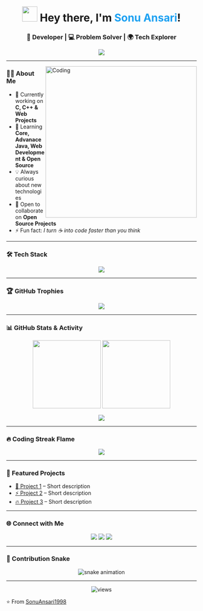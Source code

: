 <!-- Profile Header -->
<h1 align="center">
  <img src="https://media.giphy.com/media/hvRJCLFzcasrR4ia7z/giphy.gif" width="40"> 
  Hey there, I'm <span style="color:#1DA1F2">Sonu Ansari</span>!
</h1>

<h3 align="center">
  🚀 Developer | 💻 Problem Solver | 🌍 Tech Explorer
</h3>

<p align="center">
  <img src="https://readme-typing-svg.herokuapp.com?font=Fira+Code&size=24&pause=1000&color=1DA1F2&center=true&vCenter=true&width=700&lines=Passionate+Developer+from+India;Love+to+Code+and+Build+Projects;Always+Learning+New+Tech;Open+Source+Contributor;Turning+Coffee+into+Code+%E2%98%95" />
</p>

---

<img align="right" alt="Coding" width="400" src="https://raw.githubusercontent.com/rajpratyush/rajpratyush/master/me_2.gif">

### 👨‍💻 About Me
- 🔭 Currently working on **C, C++ & Web Projects**  
- 🌱 Learning **Core, Advanace Java, Web Development & Open Source**  
- 💡 Always curious about new technologies  
- 👯 Open to collaborate on **Open Source Projects**  
- ⚡ Fun fact: *I turn ☕ into code faster than you think*  

---

### 🛠️ Tech Stack
<p align="center">
  <img src="https://skillicons.dev/icons?i=c,cpp,java,js,react,nodejs,express,html,css,tailwind,mysql,git,github,linux,vscode&theme=dark" />
</p>

---

### 🏆 GitHub Trophies
<p align="center">
  <img src="https://github-profile-trophy.vercel.app/?username=SonuAnsari1998&theme=radical&no-frame=true&row=1&column=7" />
</p>

---

### 📊 GitHub Stats & Activity
<p align="center">
  <img src="https://github-readme-stats.vercel.app/api?username=SonuAnsari1998&show_icons=true&theme=radical" height="180" />
  <img src="https://github-readme-streak-stats.herokuapp.com/?user=SonuAnsari1998&theme=radical" height="180" />
</p>

<p align="center">
  <img src="https://github-readme-activity-graph.vercel.app/graph?username=SonuAnsari1998&bg_color=0d1117&color=E26D00&line=E26D00&point=FFFFFF&area=true&hide_border=true" />
</p>

---

### 🔥 Coding Streak Flame
<p align="center">
  <img src="https://github-readme-streak-stats.herokuapp.com?user=SonuAnsari1998&theme=tokyonight&hide_border=true&date_format=M%20j%5B%2C%20Y%5D&fire=DD2727&ring=DD2727" />
</p>

---

### 🌟 Featured Projects
- [🚀 Project 1](#) – Short description  
- [⚡ Project 2](#) – Short description  
- [🔥 Project 3](#) – Short description  

---

### 🌐 Connect with Me
<p align="center">
  <a href="https://linkedin.com/in/yourprofile"><img src="https://img.shields.io/badge/-Sonu%20Ansari-blue?style=for-the-badge&logo=Linkedin&logoColor=white" /></a>
  <a href="https://twitter.com/yourprofile"><img src="https://img.shields.io/badge/-Sonu%20Ansari-1DA1F2?style=for-the-badge&logo=twitter&logoColor=white" /></a>
  <a href="mailto:your_email@example.com"><img src="https://img.shields.io/badge/-Email%20Me-D14836?style=for-the-badge&logo=gmail&logoColor=white" /></a>
</p>

---

### 🐍 Contribution Snake
<p align="center">
  <img src="https://raw.githubusercontent.com/SonuAnsari1998/SonuAnsari1998/output/github-contribution-grid-snake.svg" alt="snake animation" />
</p>

---

<p align="center">
  <img src="https://komarev.com/ghpvc/?username=SonuAnsari1998&label=Profile%20Views&color=blue&style=flat" alt="views"/>
</p>

⭐️ From [SonuAnsari1998](https://github.com/SonuAnsari1998)
